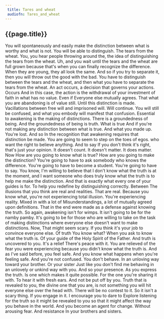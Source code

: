 ```yaml
---
 title: Tares and wheat
 audiofn: Tares_and_wheat
---
```


## {{page.title}}

You will spontaneously and easily make the distinction between what is
worthy and what is not. You will be able to distinguish. The tears from
the wheat. You, you hear people throwing around the, the idea of
distinguishing the tears from the wheat. Uh, and you wait until the
tears and the wheat are full grown because that's when you can finally
recognize the difference. When they are young, they all look the same.
And so if you try to separate it, then you will throw out the good with
the bad. You have to distinguish between the tears and the wheat, and
then what you have to separate the tears from the wheat. An act occurs,
a decision that governs your actions. Occurs And in this case, the
action is the withdrawal of your investment of faith in what has no
value. Even if Everyone else mutually agrees. That what you are
abandoning is of value still. Until this distinction is made.
Vacillations between free will and imprisoned will. Will continue. You
will still be confused, and what you embody will manifest that
confusion. Essential to awakening is the making of distinctions. There
is a groundedness of being. And the groundedness of being is truth. What
is true And if you're not making any distinction between what is true.
And what you made up. You're lost. And so In the recognition that
awakening requires that distinction be made. You are going to seem to
step on the toes of egos. who want the right to believe anything. And to
say If you don't think it's right, that's just your opinion. It doesn't
count. It doesn't matter. It does matter. Now How are you going to know
what is true? How are you going to make the distinction? You're going to
have to ask somebody who knows the difference. You're going to have to
become a student. You're going to have to say. You know, I'm willing to
believe that I don't know what the truth is at the moment, and I want
someone who does truly know what the truth is to help me make the
distinction. And that is exactly what every one of your guides is for.
To help you redefine by distinguishing correctly. Between The illusions
that you think are real and realities. That are real. Because you know
what, you're not experiencing total illusion. You're experiencing
reality. Mixed in with a lot of Misunderstandings, a lot of mutually
agreed upon definitions. That in the end were made as a defense against
knowing the truth. So again, awakening isn't for wimps. It isn't going
to be for the namby pamby. It's going to be for those who are willing to
take on the task of making distinctions where everyone else doesn't want
to make distinctions. Now, That might seem scary. If you think it's your
job to convince everyone else. Of truth You know what? When you ask to
know what the truth is. Of your guide of the Holy Spirit of the Father.
And truth is uncovered to you. It's a relief There's peace with it. You
are relieved of the fear you were experiencing because you didn't know
what the truth is. And as I've said before, you feel safe. And you know
what happens when you're feeling safe. And you're not confused. You
don't behave. In an unloving way toward your brother. Or your sister
Just like you don't find me behaving in an unlovely or unkind way with
you. And so your presence. As you express the truth. Is one which makes
it quite possible. For the one you're sharing it with. To hear it with
fresh ears. And not be put off by you. Truth that is revealed to you,
the divine one that you are, is not something you will hit everyone else
over the head with. There will be no contest to it. So it isn't a scary
thing. If you engage in it. I encourage you to dare to Explore listening
for the truth so it might be revealed to you so that it might affect the
way you behave in the world. And you become an agent for change. Without
arousing fear. And resistance In your brothers and sisters.

